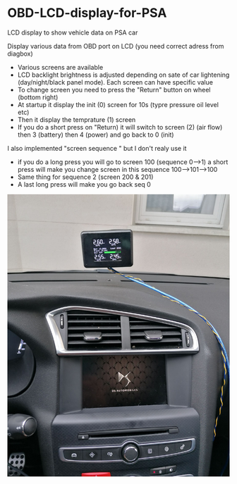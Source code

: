 # OBD-LCD-display-for-PSA
LCD display to show vehicle data on PSA car


Display various data from OBD port on LCD (you need correct adress from diagbox)

- Various screens are available
- LCD backlight brightness is adjusted depending on sate of car  lightening (day/night/black panel mode). Each screen can have specific value
- To change screen you need to press the "Return" button on wheel (bottom right)
- At startup it display the init (0) screen for 10s (typre pressure oil level etc)
- Then it display the temprature (1) screen
- If you do a short press on "Return) it will switch to screen (2) (air flow) then 3 (battery) then 4 (power) and go back to 0 (init)


I also implemented "screen sequence " but I don't realy use it
- if you do a long press you will go to screen 100 (sequence 0-->1) a short press will make you change screen in this sequence 100-->101-->100
- Same thing for sequence 2 (screen 200 & 201)
- A last long press will make you go back seq 0

![alt text](https://github.com/nico1080/OBD-LCD-display-for-PSA/blob/main/picture/view.jpg)
